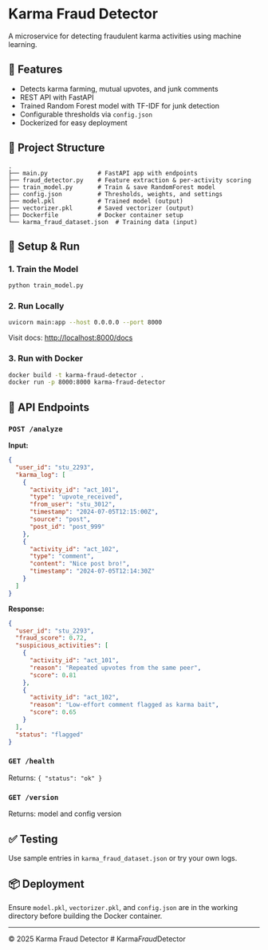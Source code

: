 # Karma Fraud Detector

A microservice for detecting fraudulent karma activities using machine learning.

## 🚀 Features
- Detects karma farming, mutual upvotes, and junk comments
- REST API with FastAPI
- Trained Random Forest model with TF-IDF for junk detection
- Configurable thresholds via `config.json`
- Dockerized for easy deployment

## 📁 Project Structure
```
.
├── main.py              # FastAPI app with endpoints
├── fraud_detector.py    # Feature extraction & per-activity scoring
├── train_model.py       # Train & save RandomForest model
├── config.json          # Thresholds, weights, and settings
├── model.pkl            # Trained model (output)
├── vectorizer.pkl       # Saved vectorizer (output)
├── Dockerfile           # Docker container setup
└── karma_fraud_dataset.json  # Training data (input)
```

## 🔧 Setup & Run

### 1. Train the Model
```bash
python train_model.py
```

### 2. Run Locally
```bash
uvicorn main:app --host 0.0.0.0 --port 8000
```

Visit docs: [http://localhost:8000/docs](http://localhost:8000/docs)

### 3. Run with Docker
```bash
docker build -t karma-fraud-detector .
docker run -p 8000:8000 karma-fraud-detector
```

## 🧪 API Endpoints

### `POST /analyze`
**Input:**
```json
{
  "user_id": "stu_2293",
  "karma_log": [
    {
      "activity_id": "act_101",
      "type": "upvote_received",
      "from_user": "stu_3012",
      "timestamp": "2024-07-05T12:15:00Z",
      "source": "post",
      "post_id": "post_999"
    },
    {
      "activity_id": "act_102",
      "type": "comment",
      "content": "Nice post bro!",
      "timestamp": "2024-07-05T12:14:30Z"
    }
  ]
}
```

**Response:**
```json
{
  "user_id": "stu_2293",
  "fraud_score": 0.72,
  "suspicious_activities": [
    {
      "activity_id": "act_101",
      "reason": "Repeated upvotes from the same peer",
      "score": 0.81
    },
    {
      "activity_id": "act_102",
      "reason": "Low-effort comment flagged as karma bait",
      "score": 0.65
    }
  ],
  "status": "flagged"
}
```

### `GET /health`
Returns: `{ "status": "ok" }`

### `GET /version`
Returns: model and config version

## ✅ Testing
Use sample entries in `karma_fraud_dataset.json` or try your own logs.

## 📦 Deployment
Ensure `model.pkl`, `vectorizer.pkl`, and `config.json` are in the working directory before building the Docker container.

---

© 2025 Karma Fraud Detector
#   K a r m a _ F r a u d _ D e t e c t o r  
 